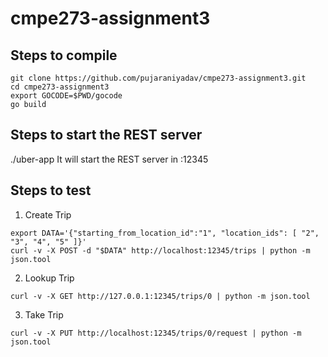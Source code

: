 # cmpe273-assignment3

## Steps to compile

```
git clone https://github.com/pujaraniyadav/cmpe273-assignment3.git
cd cmpe273-assignment3
export GOCODE=$PWD/gocode
go build
```

## Steps to start the REST server

./uber-app
It will start the REST server in :12345

## Steps to test

1) Create Trip
```
export DATA='{"starting_from_location_id":"1", "location_ids": [ "2", "3", "4", "5" ]}'
curl -v -X POST -d "$DATA" http://localhost:12345/trips | python -m json.tool
```

2) Lookup Trip 
```
curl -v -X GET http://127.0.0.1:12345/trips/0 | python -m json.tool
```

3) Take Trip
```
curl -v -X PUT http://localhost:12345/trips/0/request | python -m json.tool
```

